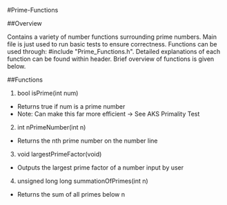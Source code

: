#Prime-Functions

##Overview

Contains a variety of number functions surrounding prime numbers. Main file is just used to run basic tests to ensure correctness.
Functions can be used through: #include "Prime_Functions.h". Detailed explanations of each function can be found within header.
Brief overview of functions is given below.

##Functions

1. bool isPrime(int num)
  * Returns true if num is a prime number
  * Note: Can make this far more efficient -> See AKS Primality Test
2. int nPrimeNumber(int n)
  * Returns the nth prime number on the number line
3. void largestPrimeFactor(void)
  * Outputs the largest prime factor of a number input by user
4. unsigned long long summationOfPrimes(int n)
  * Returns the sum of all primes below n
